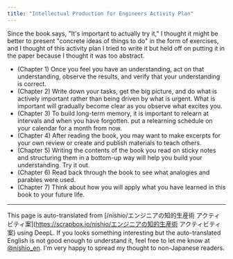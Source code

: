 ```yaml
---
title: "Intellectual Production for Engineers Activity Plan"
---
```


Since the book says, "It's important to actually try it," I thought it might be better to present "concrete ideas of things to do" in the form of exercises, and I thought of this activity plan
I tried to write it but held off on putting it in the paper because I thought it was too abstract.

- (Chapter 1) Once you feel you have an understanding, act on that understanding, observe the results, and verify that your understanding is correct.
- (Chapter 2) Write down your tasks, get the big picture, and do what is actively important rather than being driven by what is urgent. What is important will gradually become clear as you observe what excites you.
- (Chapter 3) To build long-term memory, it is important to relearn at intervals and when you have forgotten. put a relearning schedule on your calendar for a month from now.
- (Chapter 4) After reading the book, you may want to make excerpts for your own review or create and publish materials to teach others.
- (Chapter 5) Writing the contents of the book you read on sticky notes and structuring them in a bottom-up way will help you build your understanding. Try it out.
- (Chapter 6) Read back through the book to see what analogies and parables were used.
- (Chapter 7) Think about how you will apply what you have learned in this book to your future life.

---
This page is auto-translated from [/nishio/エンジニアの知的生産術 アクティビティ案](https://scrapbox.io/nishio/エンジニアの知的生産術 アクティビティ案) using DeepL. If you looks something interesting but the auto-translated English is not good enough to understand it, feel free to let me know at [@nishio_en](https://twitter.com/nishio_en). I'm very happy to spread my thought to non-Japanese readers.
